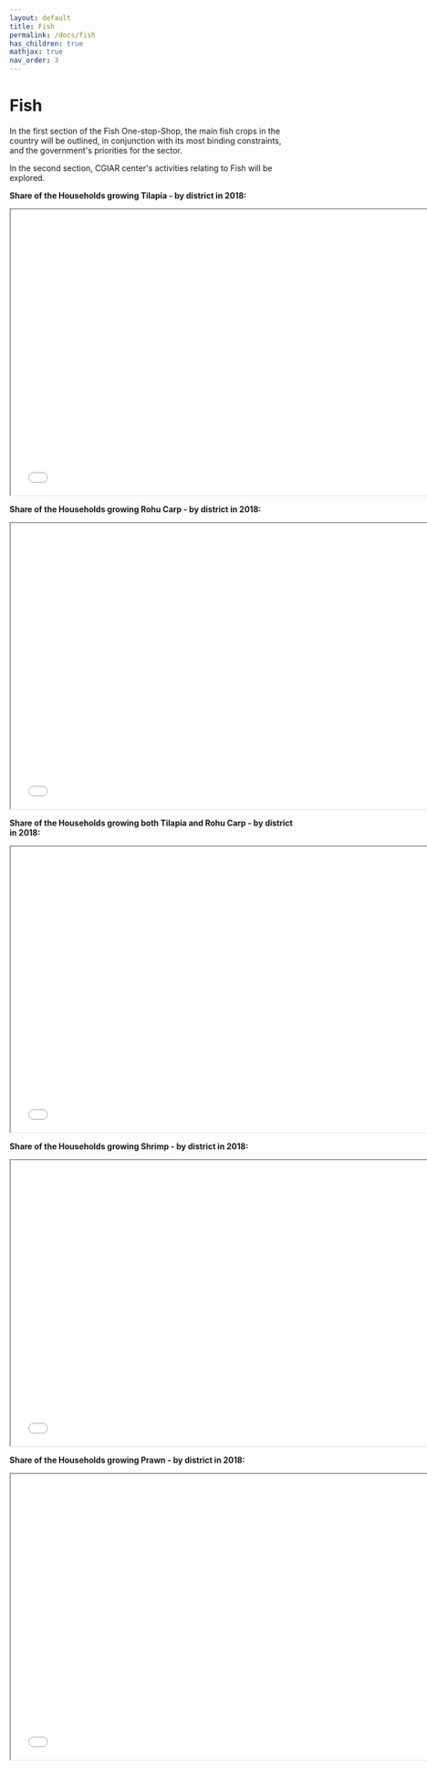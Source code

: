 ```yaml
---
layout: default
title: Fish 
permalink: /docs/fish
has_children: true
mathjax: true
nav_order: 3
---
```



# Fish
In the first section of the Fish One-stop-Shop, the main fish crops in the country will be outlined, in conjunction with its most binding constraints, and the government's priorities for the sector. <br>


In the second section, CGIAR center's activities relating to Fish will be explored.



<b>Share of the Households growing Tilapia - by district in 2018:</b>

<iframe src="tilapia_2018.html" height="500" width="750"> Tilapia </iframe>


<b>Share of the Households growing Rohu Carp - by district in 2018:</b>

<iframe src="rohu_2018.html" height="500" width="750"> Rui </iframe>


<b>Share of the Households growing both Tilapia and Rohu Carp - by district in 2018:</b>

<iframe src="tilapia_rohu_2018.html" height="500" width="750"> Prawn </iframe>


<b>Share of the Households growing Shrimp - by district in 2018:</b>

<iframe src="shrimp_2018.html" height="500" width="750"> Shrimp </iframe>


<b>Share of the Households growing Prawn - by district in 2018:</b>

<iframe src="prawn_2018.html" height="500" width="750"> Prawn </iframe>

<br>
